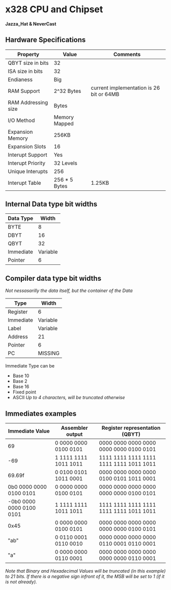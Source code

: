 x328 CPU and Chipset
====================

#### Jazza_Hat & NeverCast

## Hardware Specifications

|Property|Value|Comments|
|---|---|---|
|QBYT size in bits|32||
|ISA size in bits|32||
|Endianess|Big||
|RAM Support|2^32 Bytes|current implementation is 26 bit or 64MB|
|RAM Addressing size|Bytes||
|I/O Method|Memory Mapped||
|Expansion Memory|256KB||
|Expansion Slots|16||
|Interupt Support|Yes||
|Interupt Priority|32 Levels||
|Unique Interupts|256||
|Interupt Table|256 * 5 Bytes|1.25KB|

## Internal Data type bit widths

| Data Type | Width   |
|-----------|---------|
| BYTE      | 8       |
| DBYT      | 16      |
| QBYT      | 32      |
| Immediate | Variable|
| Pointer   | 6       |

## Compiler data type bit widths

*Not nessasarilly the data itself, but the container of the Data*

| Type        | Width      |
|-------------|------------|
| Register    | 6          |
| Immediate   | Variable   |
| Label       | Variable   |
| Address     | 21         |
| Pointer     | 6          |
| PC          | MISSING    |

Immediate Type can be
* Base 10
* Base 2
* Base 16
* Fixed point
* ASCII *Up to 4 characters, will be truncated otherwise*

## Immediates examples

| Immediate Value         | Assembler output      | Register representation (QBYT)          |
|-------------------------|-----------------------|-----------------------------------------|
| 69                      | 0 0000 0000 0100 0101 | 0000 0000 0000 0000 0000 0000 0100 0101 |
| -69                     | 1 1111 1111 1011 1011 | 1111 1111 1111 1111 1111 1111 1011 1011 |
| 69.69f                  | 0 0100 0101 1011 0001 | 0000 0000 0000 0000 0100 0101 1011 0001 |
| 0b0 0000 0000 0100 0101 | 0 0000 0000 0100 0101 | 0000 0000 0000 0000 0000 0000 0100 0101 |
| -0b0 0000 0000 0100 0101| 1 1111 1111 1011 1011 | 1111 1111 1111 1111 1111 1111 1011 1011 |
| 0x45                    | 0 0000 0000 0100 0101 | 0000 0000 0000 0000 0000 0000 0100 0101 |
| "ab"                    | 0 0110 0001 0110 0010 | 0000 0000 0000 0000 0110 0001 0110 0001 |
| "a"                     | 0 0000 0000 0110 0001 | 0000 0000 0000 0000 0000 0000 0110 0001 |

*Note that Binary and Hexadecimal Values will be truncated (in this example) to 21 bits. If there is a negative sign infront of it, the MSB will be set to 1 (if it is not already).*

